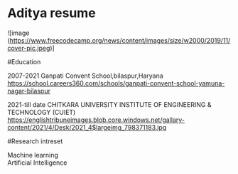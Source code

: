 # Aditya resume

![image (https://www.freecodecamp.org/news/content/images/size/w2000/2019/11/cover-pic.jpeg)]

#Education

2007-2021
Ganpati Convent School,bilaspur,Haryana https://school.careers360.com/schools/ganpati-convent-school-yamuna-nagar-bilaspur

2021-till date
CHITKARA UNIVERSITY INSTITUTE OF ENGINEERING & TECHNOLOGY (CUIET) https://englishtribuneimages.blob.core.windows.net/gallary-content/2021/4/Desk/2021_4$largeimg_798371183.jpg

#Research intreset

Machine learning  
Artificial Intelligence

